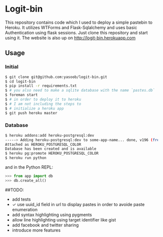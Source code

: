 # Logit-bin

This repository contains code which I used to deploy a simple pastebin to Heroku. It utilizes WTForms and Flask-Sqlalchemy and uses basic Authentication using flask sessions. Just clone this repository and start using it. The website is also up on http://logit-bin.herokuapp.com

## Usage

### Initial

```bash
$ git clone git@github.com:yasoob/logit-bin.git
$ cd logit-bin
$ pip install -r requirements.txt
$ # you also need to make a sqlite database with the name `pastes.db`
$ foreman start
$ # in order to deploy it to heroku
$ # I am not including the steps to 
$ # initialize a heroku app
$ git push heroku master
```

### Database

```bash
$ heroku addons:add heroku-postgresql:dev
-----> Adding heroku-postgresql:dev to some-app-name... done, v196 (free)
Attached as HEROKU_POSTGRESQL_COLOR
Database has been created and is available
$ heroku pg:promote HEROKU_POSTGRESQL_COLOR
$ heroku run python
```

and in the Python REPL:

```python
>>> from app import db
>>> db.create_all()
```

##TODO:
-   add tests
- ✓ use uuid_id field in url to display pastes in order to avoide paste enumeration
-   add syntax highlighting using pygments
-   allow line highlighting using target identifier like gist
-   add facebook and twitter sharing
-   introduce more features